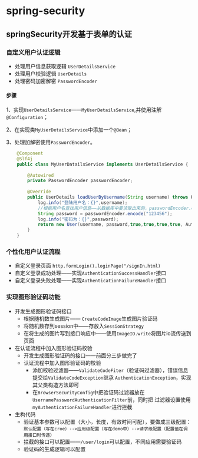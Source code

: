 # spring-security

## springSecurity开发基于表单的认证

### 自定义用户认证逻辑

* 处理用户信息获取逻辑    `UserDetailsService`
* 处理用户校验逻辑         `UserDetails`
* 处理密码加密解密         `PasswordEncoder` 

#### 步骤
1、实现`UserDetailsService`——`MyUserDetailsService`,并使用注解`@Configuration`；

2、在实现类`MyUserDetailsService`中添加一个`@Bean`；

3、处理加解密使用`PasswordEncoder`。
```java
    @Component
    @Slf4j
    public class MyUserDatailsService implements UserDetailsService {
    
        @Autowired
        private PasswordEncoder passwordEncoder;
    
        @Override
        public UserDetails loadUserByUsername(String username) throws UsernameNotFoundException {
            log.info("登陆用户名：{}",username);
            //根据用户名查找用户信息——从数据库中要读取出来的，passwordEncoder.encode方法是加密时使用的，这里应该只读取数据库的密码
            String password = passwordEncoder.encode("123456");
            log.info("密码为：{}",password);
            return new User(username, password,true,true,true,true, AuthorityUtils.commaSeparatedStringToAuthorityList("ADMIN"));
        }
    }
```
### 个性化用户认证流程

* 自定义登录页面  `http.formLogin().loginPage("/signIn.html)`
* 自定义登录成功处理——实现`AuthenticationSuccessHandler`接口
* 自定义登录失败处理——实现`AuthenticationFailureHandler`接口

### 实现图形验证码功能

* 开发生成图形验证码接口
    * 根据随机数生成图片—— `CreateCodeImage`生成图片验证码
    * 将随机数存到session中——存放入`SessionStrategy`
    * 在将生成的图片写到接口响应中——使用`ImageIO.write`将图片io流传送到页面
* 在认证流程中加入图形验证码校验
    * 开发生成图形验证码的接口——前面分三步做完了
    * 认证流程中加入图形验证码的校验
        * 添加校验过滤器——`ValidateCodeFiter`（验证码过滤器），错误信息提交给`ValidateCodeException`继承
        `AuthenticationException`，实现其父类构造方法即可
        * 在`BrowserSecurityConfig`中把验证码过滤器放在`UsernamePasswordAuthenticationFilter`前，同时把
        过滤器设置使用`myAuthenticationFailureHandler`进行拦截
* 生构代码
    * 验证基本参数可以配置（大小，长度，有效时间可配），要做成三级配置：
    ``` 默认配置（写在croe）-->应用级配置（写在demo中）-->请求级配置（配置值在调用接口时传递）```
    * 拦截的接口可以配置——`/user/login`可以配置，不同应用需要验证码
    * 验证码的生成逻辑可以配置
